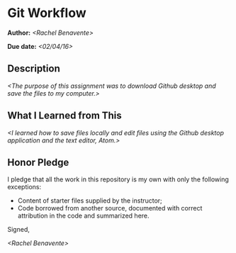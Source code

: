 # Git Workflow

**Author:** _\<Rachel Benavente>_

**Due date:** _\<02/04/16>_

## Description

_\<The purpose of this assignment was to download Github desktop and save the files to my computer.>_

## What I Learned from This

_\<I learned how to save files locally and edit files using the Github desktop application and the text editor, Atom.\>_

## Honor Pledge

I pledge that all the work in this repository is my own with only the following exceptions:

* Content of starter files supplied by the instructor;
* Code borrowed from another source, documented with correct attribution in the code and summarized here.

Signed,

_\<Rachel Benavente>_
